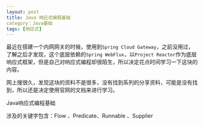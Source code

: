 ```yaml
---
layout: post
title: Java 响应式编程基础
category：Java基础
tags: [响应式]
---
```


最近在搭建一个内网网关的时候，使用到`Spring Cloud Gateway`，之前没用过，了解之后才发现，这个底层依赖的`Spring WebFlux`，以`Project Reactor`作为底层响应式框架，但是自己对响应式编程却很陌生，所以决定花点时间学习一下这块的内容。

网上搜很久，发现这块的资料不是很多，没有找到系列的分享资料，可能是没有找到，所以还是决定使用官网的文档来进行学习。

Java响应式编程基础

涉及的关键字包含：Flow 、Predicate、Runnable 、Supplier

